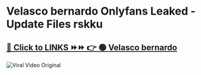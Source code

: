 
 # Velasco bernardo Onlyfans Leaked - Update Files rskku

## <h2><a href="https://clipsfans.com/Velasco_bernardo&ref=git">🔗 Click to LINKS ⏩⏩ 👉 🟢 Velasco bernardo </a></h2>

<a href="https://clipsfans.com/Velasco_bernardo&ref=git" rel="nofollow" data-target="animated-image.originalLink"><img src="https://i.ibb.co.com/xMMVF88/686577567.gif" alt="Viral Video Original" style="max-width: 100%; display: inline-block;" data-target="animated-image.originalImage"></a>

